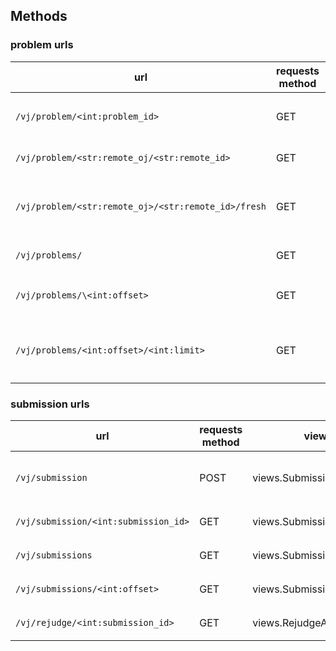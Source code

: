 ## Methods

### problem urls

| url | requests method | view | params | description |
| --- | --- | --- | --- | --- |
| `/vj/problem/<int:problem_id>` | GET | Views.ProblemLocalAPI | | 获取服务器上面已经缓存的题目 |  
| `/vj/problem/<str:remote_oj/<str:remote_id>` | GET | Views.ProblemRemoteAPI | | 从服务器上面获取题目 |
| `/vj/problem/<str:remote_oj>/<str:remote_id>/fresh` | GET | Views.ProblemRemoteAPI | | 从源OJ上面更新服务器上面已经缓存的题目 |
| `/vj/problems/` | GET | Views.ProblemListAPI | | 获取题目列表 |
| `/vj/problems/\<int:offset>` | GET | Views.ProblemListAPI | | 获取题目列表，偏移offset |
| `/vj/problems/<int:offset>/<int:limit>` | GET | Views.ProblemListAPI | | 获取题目列表，偏移offset，每一页limit |

### submission urls
| url | requests method | view | params | description |
| --- | --- | --- | --- | --- |
| `/vj/submission` | POST | views.SubmissionAPI | `<int: problem_id> <str: code> <str: language>` | 提交代码 |
| `/vj/submission/<int:submission_id>` | GET | views.SubmissionShowAPI | | 获取提交的代码 |
| `/vj/submissions` | GET | views.SubmissionListAPI | | 获取提交列表 |
| `/vj/submissions/<int:offset>` | GET | views.SubmissionListAPI | | 获取提交列表 |
| `/vj/rejudge/<int:submission_id>` | GET | views.RejudgeAPI | | 重新提交代码 |
